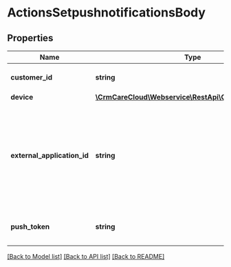 # ActionsSetpushnotificationsBody

## Properties
Name | Type | Description | Notes
------------ | ------------- | ------------- | -------------
**customer_id** | **string** | The unique ID of the customer. | 
**device** | [**\CrmCareCloud\Webservice\RestApi\Client\Model\Device**](Device.md) |  | 
**external_application_id** | **string** | ID of the external application. More information about external applications and how to get an ID is available in [Authentication section](https://carecloud.readme.io/reference/authentication#external-applications-1). | 
**push_token** | **string** | Push notification token (Apple or Google). | 

[[Back to Model list]](../../README.md#documentation-for-models) [[Back to API list]](../../README.md#documentation-for-api-endpoints) [[Back to README]](../../README.md)

